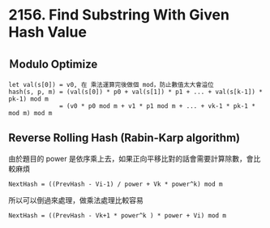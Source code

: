 # 2156. Find Substring With Given Hash Value

## Ｍodulo Optimize
```
let val(s[0]) = v0, 在 乘法運算完後做個 mod，防止數值太大會溢位
hash(s, p, m) = (val(s[0]) * p0 + val(s[1]) * p1 + ... + val(s[k-1]) * pk-1) mod m
              = (v0 * p0 mod m + v1 * p1 mod m + ... + vk-1 * pk-1 * mod m) mod m

```

## Reverse Rolling Hash (Rabin-Karp algorithm)
由於題目的 power 是依序乘上去，如果正向平移比對的話會需要計算除數，會比較麻煩
```
NextHash = ((PrevHash - Vi-1) / power + Vk * power^k) mod m 
```

所以可以倒過來處理，做乘法處理比較容易
```
NextHash = ((PrevHash - Vk+1 * power^k ) * power + Vi) mod m 
```


